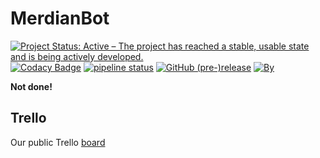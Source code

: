 # MerdianBot

[![Project Status: Active – The project has reached a stable, usable state and is being actively developed.](https://www.repostatus.org/badges/latest/active.svg)](https://www.repostatus.org/#active)
[![Codacy Badge](https://api.codacy.com/project/badge/Grade/f4169dc546b84f94ac70f9a75f27620b)](https://www.codacy.com/project/MerdedSpade/MerdianBot/dashboard?utm_source=github.com&amp;utm_medium=referral&amp;utm_content=MerdianDiscord/MerdianBot&amp;utm_campaign=Badge_Grade_Dashboard)
[![pipeline status](https://gitlab.com/MerdianDiscord/Discord/MerdianBot/badges/dev/pipeline.svg)](https://gitlab.com/MerdianDiscord/Discord/MerdianBot/commits/master)
[![GitHub (pre-)release](https://img.shields.io/github/release/MerdianDiscord/MerdianBot/all.svg?style=flat-square)](https://github.com/MerdedSpade/MusicBotW/releases)
[![By](https://img.shields.io/badge/By-MerdedSpade-ff69b4.svg?longCache=true&style=flat-square)](https://github.com/MerdedSpade)

**Not done!** 

## Trello
Our public Trello [board](https://trello.com/b/1rmmUNX3/) 
